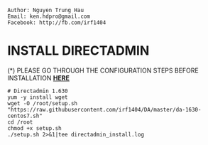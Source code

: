 ```
Author: Nguyen Trung Hau
Email: ken.hdpro@gmail.com
Facebook: http://fb.com/irf1404
```

# INSTALL DIRECTADMIN
(*) PLEASE GO THROUGH THE CONFIGURATION STEPS BEFORE INSTALLATION <b>[HERE](https://github.com/irf1404/DACONFIG)</b>
```
# Directadmin 1.630
yum -y install wget
wget -O /root/setup.sh "https://raw.githubusercontent.com/irf1404/DA/master/da-1630-centos7.sh"
cd /root
chmod +x setup.sh
./setup.sh 2>&1|tee directadmin_inѕtall.log
```
